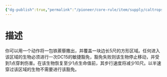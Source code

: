 ```yaml
---
{"dg-publish":true,"permalink":"/pioneer/core-rule/item/supply/caltrops/"}
---
```


# 描述
你可以用一个动作将一包铁蒺藜撒出，并覆盖一块边长5尺的方形区域。任何进入该区域的生物必须进行一次DC15的敏捷豁免，豁免失败则该生物停止移动，并受到1点穿刺伤害。在该生物恢复至少1点生命值前，其步行速度将减少10尺。以半速穿过该区域的生物不需要进行该豁免。